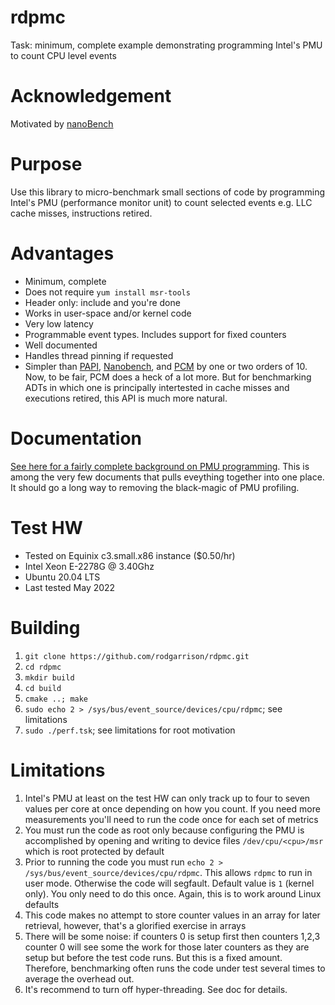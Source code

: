 # rdpmc
Task: minimum, complete example demonstrating programming Intel's PMU to count CPU level events

# Acknowledgement
Motivated by [nanoBench](https://github.com/andreas-abel/nanoBench.git)

# Purpose
Use this library to micro-benchmark small sections of code by programming Intel's PMU (performance monitor unit)
to count selected events e.g. LLC cache misses, instructions retired.

# Advantages
* Minimum, complete
* Does not require `yum install msr-tools`
* Header only: include and you're done
* Works in user-space and/or kernel code
* Very low latency
* Programmable event types. Includes support for fixed counters
* Well documented
* Handles thread pinning if requested
* Simpler than [PAPI](https://icl.cs.utk.edu/papi/), [Nanobench](https://github.com/martinus/nanobench), and [PCM](https://github.com/opcm/pcm)
by one or two orders of 10. Now, to be fair, PCM does a heck of a lot more. But for benchmarking ADTs in which one is
principally intertested in cache misses and executions retired, this API is much more natural.

# Documentation
[See here for a fairly complete background on PMU programming](doc/pmu.md). This is among the very few documents that
pulls eveything together into one place. It should go a long way to removing the black-magic of PMU profiling.

# Test HW
* Tested on Equinix c3.small.x86 instance ($0.50/hr)
* Intel Xeon E-2278G @ 3.40Ghz
* Ubuntu 20.04 LTS
* Last tested May 2022

# Building
1. `git clone https://github.com/rodgarrison/rdpmc.git`
2. `cd rdpmc`
3. `mkdir build`
4. `cd build`
5. `cmake ..; make`
6. `sudo echo 2 > /sys/bus/event_source/devices/cpu/rdpmc`; see limitations
7. `sudo ./perf.tsk`; see limitations for root motivation

# Limitations
1. Intel's PMU at least on the test HW can only track up to four to seven values per core at once depending on how you
count. If you need more measurements you'll need to run the code once for each set of metrics
2. You must run the code as root only because configuring the PMU is accomplished by opening and writing to device
files `/dev/cpu/<cpu>/msr` which is root protected by default
3. Prior to running the code you must run `echo 2 > /sys/bus/event_source/devices/cpu/rdpmc`. This allows `rdpmc`
to run in user mode. Otherwise the code will segfault. Default value is `1` (kernel only). You only need to do this
once. Again, this is to work around Linux defaults
4. This code makes no attempt to store counter values in an array for later retrieval, however, that's a glorified
exercise in arrays
5. There will be some noise: if counters 0 is setup first then counters 1,2,3 counter 0 will see some the work for those
later counters as they are setup but before the test code runs. But this is a fixed amount. Therefore, benchmarking 
often runs the code under test several times to average the overhead out.
6. It's recommend to turn off hyper-threading. See doc for details.
